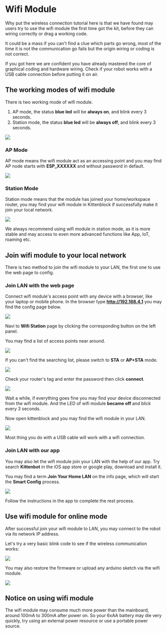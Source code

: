 # Wifi Module

Why put the wireless connection tutorial here is that we have found may users try to use the wifi module the first time got the kit, before they can wiring correctly or drag a working code.

It could be a mass if you can't find a clue which parts go wrong, most of the time it is not the communication go fails but the origin wiring or coding is not correct.

If you got here we are confident you have already mastered the core of graphical coding and hardware wiring. Check if your robot works with a USB cable connection before putting it on air.

## The working modes of wifi module

There is two working mode of wifi module.

1. AP mode, the status **blue led** will be **always on**, and blink every 3 seconds.
2. Station mode, the status **blue led** will be **always off**, and blink every 3 seconds.

![](./images/c11_00.png)

### AP Mode

AP mode means the wifi module act as an accessing point and you may find AP node starts with **ESP_XXXXXX** and without password in default.

![](./images/c11_01.png)

### Station Mode

Station mode means that the module has joined your home/workspace router, you may find your wifi module in Kittenblock if successfully make it join your local network.

![](./images/c11_02.png)

We always recommend using wifi module in station mode, as it is more stable and may access to even more advanced functions like App, IoT, roaming etc.

## Join wifi module to your local network

There is two method to join the wifi module to your LAN, the first one to use the web page to config.

### Join LAN with the web page

Connect wifi module's access point with any device with a browser, like your laptop or mobile phone. In the browser type **http://192.168.4.1** you may find the config page below.

![](./images/c11_03.png)

Navi to **Wifi Station** page by clicking the corresponding button on the left panel.

You may find a list of access points near around. 

![](./images/c11_04.png)

If you can't find the searching list, please switch to **STA** or **AP+STA** mode.

![](./images/c11_05.png)

Check your router's tag and enter the password then click **connect**.

![](./images/c11_06.png)

Wait a while, if everything goes fine you may find your device disconnected from the wifi module. And the LED of wifi module **became off** and blick every 3 seconds.

Now open kittenblock and you may find the wifi module in your LAN.

![](./images/c11_07.png)

Most thing you do with a USB cable will work with a wifi connection.

### Join LAN with our app

You may also let the wifi module join your LAN with the help of our app. Try search **Kittenbot** in the iOS app store or google play, download and install it.

You may find a term **Join Your Home LAN** on the info page, which will start the **Smart Config** process.

![](./images/c11_08.png)

Follow the instructions in the app to complete the rest process.

## Use wifi module for online mode

After successful join your wifi module to LAN, you may connect to the robot via its network IP address.

Let's try a very basic blink code to see if the wireless communication works:

![](./images/c11_09.png)

You may also restore the firmware or upload any arduino sketch via the wifi module.

![](./images/c11_10.png)

## Notice on using wifi module

The wifi module may consume much more power than the mainboard, around 100mA to 300mA after power on. So your 6xAA battery may die very quickly, try using an external power resource or use a portable power source.
